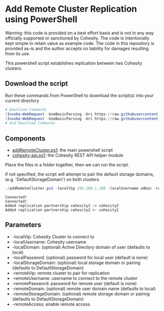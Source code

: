 # Add Remote Cluster Replication using PowerShell

Warning: this code is provided on a best effort basis and is not in any way officially supported or sanctioned by Cohesity. The code is intentionally kept simple to retain value as example code. The code in this repository is provided as-is and the author accepts no liability for damages resulting from its use.

This powershell script establishes replication between two Cohesity clusters.

## Download the script

Run these commands from PowerShell to download the script(s) into your current directory

```powershell
# Download Commands
(Invoke-WebRequest -UseBasicParsing -Uri https://raw.githubusercontent.com/cohesity/community-automation-samples/main/powershell/addRemoteCluster/addRemoteCluster.ps1).content | Out-File addRemoteCluster.ps1; (Get-Content addRemoteCluster.ps1) | Set-Content addRemoteCluster.ps1
(Invoke-WebRequest -UseBasicParsing -Uri https://raw.githubusercontent.com/cohesity/community-automation-samples/main/powershell/cohesity-api/cohesity-api.ps1).content | Out-File cohesity-api.ps1; (Get-Content cohesity-api.ps1) | Set-Content cohesity-api.ps1
# End Download Commands
```

## Components

* [addRemoteCluster.ps1](https://raw.githubusercontent.com/cohesity/community-automation-samples/main/powershell/addRemoteCluster/addRemoteCluster.ps1): the main powershell script
* [cohesity-api.ps1](https://raw.githubusercontent.com/cohesity/community-automation-samples/main/powershell/cohesity-api/cohesity-api.ps1): the Cohesity REST API helper module

Place the files in a folder together, then we can run the script.

If not specified, the script will attempt to pair the default storage domains, (e.g. 'DefaultStorageDomain') on both clusters.

```powershell
./addRemoteCluster.ps1 -localVip 192.168.1.198 -localUsername admin -remoteVip 10.1.1.202 -remoteUsername admin
```

```text
Connected!
Connected!
Added replication partnership cohesity1 -> cohesity2
Added replication partnership cohesity2 <- cohesity1
```

## Parameters

* -localVip: Cohesity Cluster to connect to
* -localUsername: Cohesity username
* -localDomain: (optional) Active Directory domain of user (defaults to local)
* -localPassword: (optional) password for local user (default is none)
* -localStorageDomain: (optional) local storage domain or pairing (defaults to DefaultStorageDomain)
* -remoteVip: remote cluster to pair for replication
* -remoteUsername: username to connect to the remote cluster
* -remotePassword: password for remote user (default is none)
* -remoteDomain: (optional) remote user domain name (defaults to local)
* -remoteStorageDomain: (optional) remote storage domain or pairing (defaults to DefaultStorageDomain)
* -remoteAccess: enable remote access
